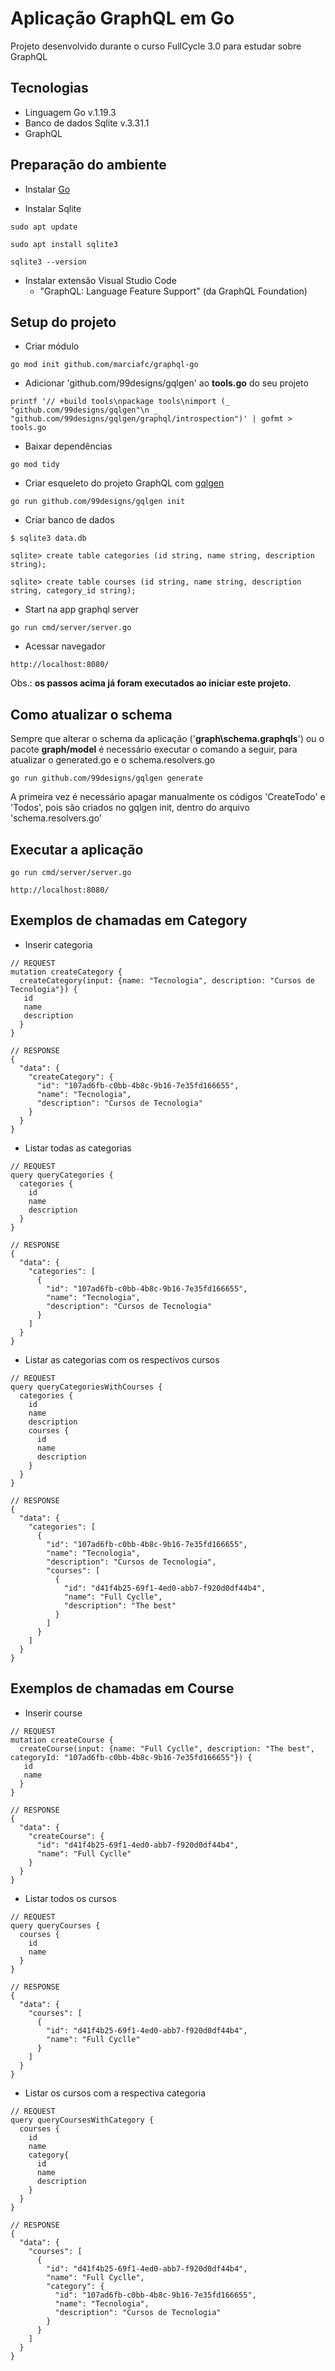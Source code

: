 # Aplicação GraphQL em Go

Projeto desenvolvido durante o curso FullCycle 3.0 para estudar sobre GraphQL

## Tecnologias

- Linguagem Go v.1.19.3
- Banco de dados Sqlite v.3.31.1
- GraphQL

## Preparação do ambiente

- Instalar [Go](https://go.dev/doc/install)

- Instalar Sqlite

```
sudo apt update

sudo apt install sqlite3

sqlite3 --version
```

- Instalar extensão Visual Studio Code
  - "GraphQL: Language Feature Support" (da GraphQL Foundation)

## Setup do projeto

- Criar módulo

```
go mod init github.com/marciafc/graphql-go
```

- Adicionar 'github.com/99designs/gqlgen' ao **tools.go** do seu projeto

```
printf '// +build tools\npackage tools\nimport (_ "github.com/99designs/gqlgen"\n _ "github.com/99designs/gqlgen/graphql/introspection")' | gofmt > tools.go
```

- Baixar dependências

```
go mod tidy
```

- Criar esqueleto do projeto GraphQL com [gqlgen](https://gqlgen.com/)

```
go run github.com/99designs/gqlgen init
```

- Criar banco de dados

```
$ sqlite3 data.db

sqlite> create table categories (id string, name string, description string);

sqlite> create table courses (id string, name string, description string, category_id string);
```

- Start na app graphql server

```
go run cmd/server/server.go
```

- Acessar navegador

```
http://localhost:8080/
```

Obs.: **os passos acima já foram executados ao iniciar este projeto.**

## Como atualizar o schema

Sempre que alterar o schema da aplicação ('**graph\schema.graphqls**') ou o pacote **graph/model** é necessário executar o comando a seguir, para atualizar o generated.go e o schema.resolvers.go

```
go run github.com/99designs/gqlgen generate
```

A primeira vez é necessário apagar manualmente os códigos 'CreateTodo' e 'Todos', pois são criados no gqlgen init, dentro do arquivo 'schema.resolvers.go'

## Executar a aplicação

```
go run cmd/server/server.go

http://localhost:8080/
```

## Exemplos de chamadas em Category

- Inserir categoria

```
// REQUEST
mutation createCategory {
  createCategory(input: {name: "Tecnologia", description: "Cursos de Tecnologia"}) {
   id
   name
   description
  }
}

// RESPONSE
{
  "data": {
    "createCategory": {
      "id": "107ad6fb-c0bb-4b8c-9b16-7e35fd166655",
      "name": "Tecnologia",
      "description": "Cursos de Tecnologia"
    }
  }
}
```

- Listar todas as categorias

```
// REQUEST
query queryCategories {
  categories {
    id
    name
    description
  }
}

// RESPONSE
{
  "data": {
    "categories": [
      {
        "id": "107ad6fb-c0bb-4b8c-9b16-7e35fd166655",
        "name": "Tecnologia",
        "description": "Cursos de Tecnologia"
      }
    ]
  }
}
```

- Listar as categorias com os respectivos cursos

```
// REQUEST
query queryCategoriesWithCourses {
  categories {
    id
    name
    description
    courses {
      id
      name
      description
    }
  }
}

// RESPONSE
{
  "data": {
    "categories": [
      {
        "id": "107ad6fb-c0bb-4b8c-9b16-7e35fd166655",
        "name": "Tecnologia",
        "description": "Cursos de Tecnologia",
        "courses": [
          {
            "id": "d41f4b25-69f1-4ed0-abb7-f920d0df44b4",
            "name": "Full Cyclle",
            "description": "The best"
          }
        ]
      }
    ]
  }
}
```

## Exemplos de chamadas em Course

- Inserir course

```
// REQUEST
mutation createCourse {
  createCourse(input: {name: "Full Cyclle", description: "The best", categoryId: "107ad6fb-c0bb-4b8c-9b16-7e35fd166655"}) {
   id
   name
  }
}

// RESPONSE
{
  "data": {
    "createCourse": {
      "id": "d41f4b25-69f1-4ed0-abb7-f920d0df44b4",
      "name": "Full Cyclle"
    }
  }
}
```

- Listar todos os cursos

```
// REQUEST
query queryCourses {
  courses {
    id
    name
  }
}

// RESPONSE
{
  "data": {
    "courses": [
      {
        "id": "d41f4b25-69f1-4ed0-abb7-f920d0df44b4",
        "name": "Full Cyclle"
      }
    ]
  }
}
```

- Listar os cursos com a respectiva categoria

```
// REQUEST
query queryCoursesWithCategory {
  courses {
    id
    name
    category{
      id
      name
      description
    }
  }
}

// RESPONSE
{
  "data": {
    "courses": [
      {
        "id": "d41f4b25-69f1-4ed0-abb7-f920d0df44b4",
        "name": "Full Cyclle",
        "category": {
          "id": "107ad6fb-c0bb-4b8c-9b16-7e35fd166655",
          "name": "Tecnologia",
          "description": "Cursos de Tecnologia"
        }
      }
    ]
  }
}
```
